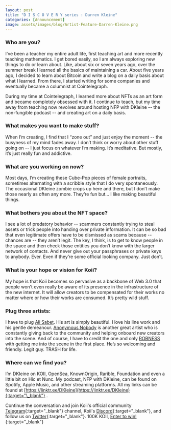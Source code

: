 ```yaml
---
layout: post
title: "D I S C O V E R Y series : Darren Kleine"
categories: [Announcement]
image: assets/images/blog/Artist-Feature-Darren-Kleine.png
---
```


### Who are you?

I’ve been a teacher my entire adult life, first teaching art and more recently teaching mathematics. I get bored easily, so I am always exploring new things to do or learn about. Like, about six or seven years ago, over the summer break I learned all the basics of maintaining a car. About five years ago, I decided to learn about Bitcoin and write a blog on a daily basis about what I learned. From there, I started writing for some companies and eventually became a columnist at Cointelegraph.

During my time at Cointelegraph, I learned more about NFTs as an art form and became completely obsessed with it. I continue to teach, but my time away from teaching now revolves around hosting NFP with DKleine -- the non-fungible podcast -- and creating art on a daily basis.

### What makes you want to make stuff?

When I’m creating, I find that I “zone out” and just enjoy the moment -- the busyness of my mind fades away. I don’t think or worry about other stuff going on -- I just focus on whatever I’m making. It’s meditative. But mostly, it’s just really fun and addictive.

### What are you working on now?

Most days, I’m creating these Cube-Pop pieces of female portraits, sometimes alternating with a scribble style that I do very spontaneously. The occasional DKleine zombie crops up here and there, but I don’t make those nearly as often any more. They’re fun but… I like making beautiful things.

### What bothers you about the NFT space?

I see a lot of predatory behavior -- scammers constantly trying to steal assets or trick people into handing over private information. It can be so bad that even legitimate offers have to be dismissed as scams because -- chances are -- they aren’t legit. The key, I think, is to get to know people in the space and then check those entities you don’t know with the larger network of contacts. And never give out your passphrases or private keys to anybody. Ever. Even if they’re some official looking company. Just don’t.

### What is your hope or vision for Koii?

My hope is that Koii becomes so pervasive as a backbone of Web 3.0 that people won’t even really be aware of its presence in the infrastructure of the new internet. It will allow creators to be compensated for their works no matter where or how their works are consumed. It’s pretty wild stuff.

### Plug three artists:

I have to plug [Ali Sabet](https://twitter.com/sabet?fbclid=IwAR3seU8LZ0UhityIpmVa8igFrxmX0n-nyqKU3RLFb6kq6XfiiaACYRsltmo). His art is simply beautiful. I love his line work and his gentle demeanour. [Anonymous Nobody](https://twitter.com/AFuckingNobody) is another great artist who is constantly giving back to the community and helping onboard new creators into the scene. And of course, I have to credit the one and only [ROBNESS](https://twitter.com/robnessofficial) with getting me into the scene in the first place. He’s so welcoming and friendly. Legit guy. TRASH for life.

### Where can we find you?

I’m DKleine on KOII, OpenSea, KnownOrigin, Rarible, Foundation and even a little bit on Hic et Nunc. My podcast, NFP with DKleine, can be found on Spotify, Apple Music, and other streaming platforms. All my links can be found at [https://linktr.ee/DKleine](https://linktr.ee/DKleine){:target="\_blank"} .

Continue the conversation and join Koii's official community [Telegram](https://t.me/joinchat/OEHs_8T9-8ZhZmU5){:target="\_blank"} channel, Koii's [Discord](https://discord.gg/koiin){:target="\_blank"}, and follow us on [Twitter](https://twitter.com/KoiiNetwork){:target="\_blank"}. 100K KOII, [Enter to win!](https://gleam.io/c3Cwz/-welcome-to-the-koii-drop-){:target="\_blank"}
